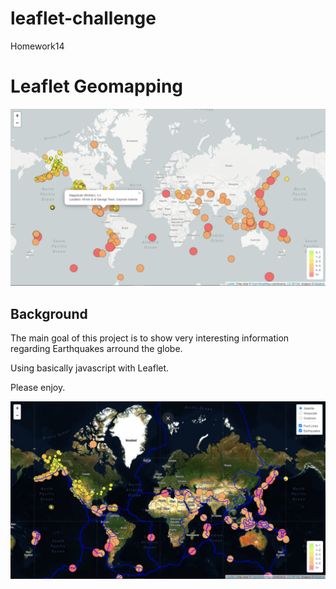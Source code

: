 # leaflet-challenge
Homework14

# Leaflet Geomapping 

![Newsroom](https://github.com/ClementsMX/leaflet-challenge/blob/main/Leaflet-Step-1/images/Map_fullscreen.png)

## Background

The main goal of this project is to show very interesting information regarding Earthquakes arround the globe.

Using basically javascript with Leaflet.

Please enjoy.

![Newsroom](https://github.com/ClementsMX/leaflet-challenge/blob/main/Leaflet-Step-2/images/map2_satellite_fullscreen.png)

